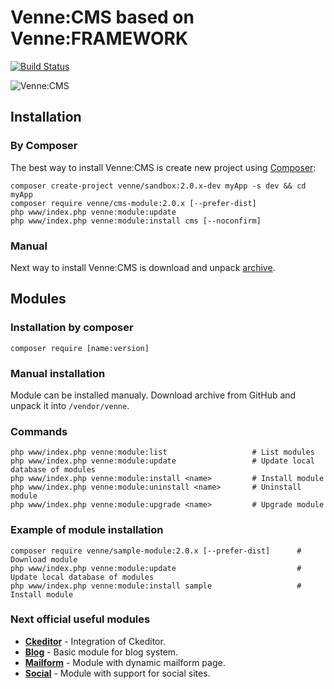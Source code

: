 # Venne:CMS based on Venne:FRAMEWORK

[![Build Status](https://secure.travis-ci.org/Venne/cms-module.png)](http://travis-ci.org/Venne/cms-module)

![Venne:CMS](http://sphotos-e.ak.fbcdn.net/hphotos-ak-ash4/383535_488937831131218_1478109251_n.jpg)


## Installation

### By Composer

The best way to install Venne:CMS is create new project using
[Composer](http://doc.nette.org/composer):

	composer create-project venne/sandbox:2.0.x-dev myApp -s dev && cd myApp
	composer require venne/cms-module:2.0.x [--prefer-dist]
	php www/index.php venne:module:update
	php www/index.php venne:module:install cms [--noconfirm]

### Manual

Next way to install Venne:CMS is download and unpack [archive](https://github.com/Venne/cms-module/downloads).

## Modules

### Installation by composer

	composer require [name:version]

### Manual installation

Module can be installed manualy. Download archive from GitHub and unpack it into `/vendor/venne`.

### Commands

	php www/index.php venne:module:list                   # List modules
	php www/index.php venne:module:update                 # Update local database of modules
	php www/index.php venne:module:install <name>         # Install module
	php www/index.php venne:module:uninstall <name>       # Uninstall module
	php www/index.php venne:module:upgrade <name>         # Upgrade module

### Example of module installation

	composer require venne/sample-module:2.0.x [--prefer-dist]      # Download module
	php www/index.php venne:module:update                           # Update local database of modules
	php www/index.php venne:module:install sample                   # Install module

### Next official useful modules

- [**Ckeditor**](https://github.com/Venne/ckeditor-module) - Integration of Ckeditor.
- [**Blog**](https://github.com/Venne/blog-module) - Basic module for blog system.
- [**Mailform**](https://github.com/Venne/mailform-module) - Module with dynamic mailform page.
- [**Social**](https://github.com/Venne/social-module) - Module with support for social sites.
